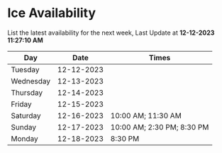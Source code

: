 # Ice Availability

List the latest availability for the next week, Last Update at **12-12-2023 11:27:10 AM**

| Day         | Date        | Times       |
| ----------- | ----------- | ----------- |
|Tuesday|12-12-2023||
|Wednesday|12-13-2023||
|Thursday|12-14-2023||
|Friday|12-15-2023||
|Saturday|12-16-2023|10:00 AM; 11:30 AM|
|Sunday|12-17-2023|10:00 AM; 2:30 PM; 8:30 PM|
|Monday|12-18-2023|8:30 PM|
